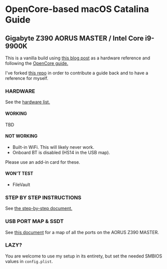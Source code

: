 # OpenCore-based macOS Catalina Guide
## Gigabyte Z390 AORUS MASTER / Intel Core i9-9900K

This is a vanilla build using [this blog post](https://infinitediaries.net/my-2020-hackintosh-hardware-spec/) as a hardware reference and following the [OpenCore guide.](https://khronokernel.github.io/Opencore-Vanilla-Desktop-Guide)

I've forked [this repo](https://github.com/cmer/gigabyte-z390-aorus-master-hackintosh) in order to contribute a guide back and to have a reference for myself.

### HARDWARE

See the [hardware list.](HARDWARE.md)

#### WORKING

TBD

#### NOT WORKING

- Built-in WiFi. This will likely never work.
- Onboard BT is disabled (HS14 in the USB map).

Please use an add-in card for these.

#### WON'T TEST

- FileVault

### STEP BY STEP INSTRUCTIONS

See [the step-by-step document.](STEP_BY_STEP.md)

### USB PORT MAP & SSDT

See [this document](USB_MAP.md) for a map of all the ports on the AORUS Z390 MASTER.

### LAZY?

You are welcome to use my setup in its entirety, but set the needed SMBIOS values in `config.plist`.
